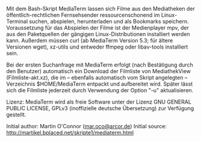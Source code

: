 Mit dem Bash-Skript MediaTerm lassen sich Filme aus den Mediatheken der öffentlich-rechtlichen Fernsehsender ressourcenschonend im Linux-Terminal suchen, abspielen, herunterladen und als Bookmarks speichern. Voraussetzung für das Abspielen der Filme ist der Medienplayer mpv, der aus den Paketquellen der gängigen Linux-Distributionen installiert werden kann. Außerdem müssen curl (ab MediaTerm Version 5.3; für ältere Versionen wget), xz-utils und entweder ffmpeg oder libav-tools installiert sein.

Bei der ersten Suchanfrage mit MediaTerm erfolgt (nach Bestätigung durch den Benutzer) automatisch ein Download der Filmliste von MediathekView (Filmliste-akt.xz), die im – ebenfalls automatisch vom Skript angelegten – Verzeichnis $HOME/MediaTerm entpackt und aufbereitet wird. Später lässt sich die Filmliste jederzeit durch Verwendung der Option "-u" aktualisieren.

Lizenz: MediaTerm wird als freie Software unter der Lizenz GNU GENERAL PUBLIC LICENSE, GPLv3 (inoffizielle deutsche Übersetzung) zur Verfügung gestellt.

Initial author: Martin O'Connor (mar.oco@arcor.de)
Initial source: http://martikel.bplaced.net/skripte1/mediaterm.html
